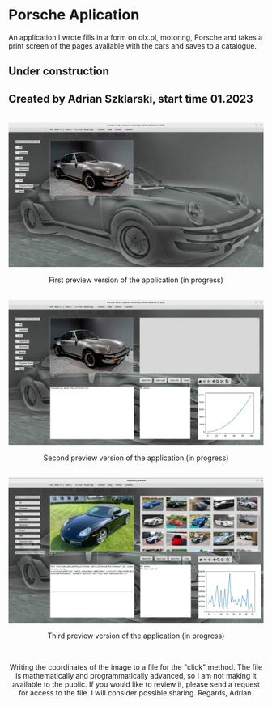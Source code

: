 # Porsche Aplication

An application I wrote fills in a form on olx.pl, motoring, Porsche and takes a print screen of the pages available with the cars and saves to a catalogue.

## Under construction 

## Created by Adrian Szklarski, start time 01.2023

<br>
<img src="images/app.png" alt="OlxPage">
<br>

<p style="text-align: center">First preview version of the application (in progress) </p>

<br>
<img src="images/app2.png" alt="OlxPage">
<br>

<p style="text-align: center">Second preview version of the application (in progress) </p>

<br>
<img src="images/app3.png" alt="OlxPage">
<br>

<p style="text-align: center">Third preview version of the application (in progress) </p>

<br>
<p style="text-align: center">Writing the coordinates of the image to a file for the "click" method. The file is mathematically and programmatically advanced, so I am not making it available to the public. If you would like to review it, please send a request for access to the file. I will consider possible sharing. Regards, Adrian. </p>
